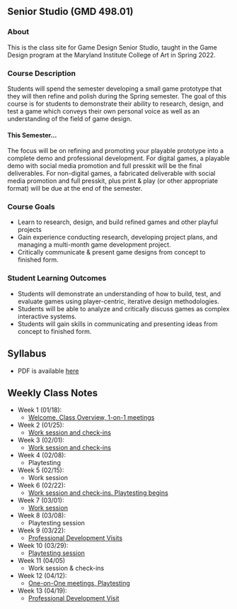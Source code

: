 ## Senior Studio (GMD 498.01)

### About
This is the class site for Game Design Senior Studio, taught in the Game Design program at the Maryland Institute College of Art in Spring 2022.

### Course Description
Students will spend the semester developing a small game prototype that they will then refine and polish during the Spring semester. The goal of this course is for students to demonstrate their ability to research, design, and test a game which conveys their own personal voice as well as an understanding of the field of game design. 

#### This Semester...
The focus will be on refining and promoting your playable prototype into a complete demo and professional development. For digital games, a playable demo with social media promotion and full presskit will be the final deliverables. For non-digital games, a fabricated deliverable with social media promotion and full presskit, plus print & play (or other appropriate format) will be due at the end of the semester.

### Course Goals
- Learn to research, design, and build refined games and other playful projects
- Gain experience conducting research, developing project plans, and managing a multi-month game development project.
- Critically communicate & present game designs from concept to finished form.

### Student Learning Outcomes
- Students will demonstrate an understanding of how to build, test, and evaluate games using player-centric, iterative design methodologies.
- Students will be able to analyze and critically discuss games as complex interactive systems.
- Students will gain skills in communicating and presenting ideas from concept to finished form.

## Syllabus
- PDF is available [here](https://docs.google.com/document/d/1BI7XjI9RXKMh7cufjvSLwLwSzmLhcsSY4yqiUn23JiU/edit?usp=sharing)

## Weekly Class Notes
- Week 1 (01/18):
  - [Welcome, Class Overview, 1-on-1 meetings](week1.md)
- Week 2 (01/25):
  - [Work session and check-ins](week2.md)
- Week 3 (02/01):
  - [Work session and check-ins](week3.md)
- Week 4 (02/08):
  - Playtesting
- Week 5 (02/15):
  - Work session
- Week 6 (02/22):
  - [Work session and check-ins. Playtesting begins](week6.md)
- Week 7 (03/01):
  - [Work session](week7.md)
- Week 8 (03/08):
  - Playtesting session
- Week 9 (03/22):
  - [Professional Development Visits](week9.md)
- Week 10 (03/29):
  - [Playtesting session](week10.md)
- Week 11 (04/05)
  - Work session & check-ins
- Week 12 (04/12):
  - [One-on-One meetings, Playtesting](week12.md)
- Week 13 (04/19):
  - [Professional Development Visit](week13.md)